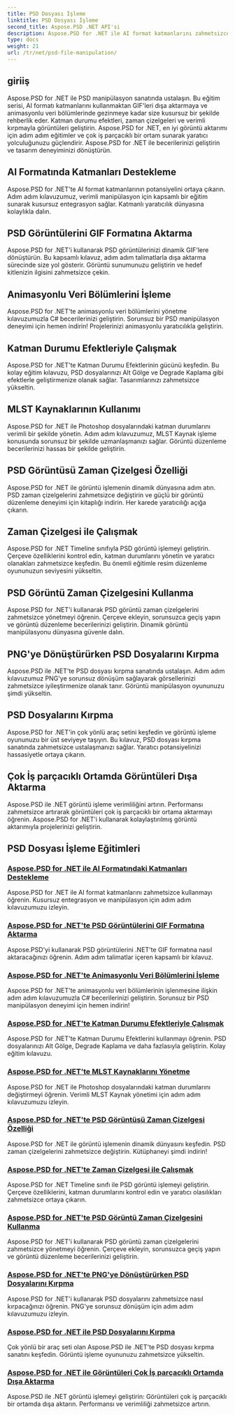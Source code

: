 ```yaml
---
title: PSD Dosyası İşleme
linktitle: PSD Dosyası İşleme
second_title: Aspose.PSD .NET API'si
description: Aspose.PSD for .NET ile AI format katmanlarını zahmetsizce kullanın. PSD görüntülerini GIF'e aktarmayı, animasyonlu veri bölümlerini yönetmeyi ve katman durumlarını değiştirmeyi öğrenin.
type: docs
weight: 21
url: /tr/net/psd-file-manipulation/
---
```

## giriiş

Aspose.PSD for .NET ile PSD manipülasyon sanatında ustalaşın. Bu eğitim serisi, AI formatı katmanlarını kullanmaktan GIF'leri dışa aktarmaya ve animasyonlu veri bölümlerinde gezinmeye kadar size kusursuz bir şekilde rehberlik eder. Katman durumu efektleri, zaman çizelgeleri ve verimli kırpmayla görüntüleri geliştirin. Aspose.PSD for .NET, en iyi görüntü aktarımı için adım adım eğitimler ve çok iş parçacıklı bir ortam sunarak yaratıcı yolculuğunuzu güçlendirir. Aspose.PSD for .NET ile becerilerinizi geliştirin ve tasarım deneyiminizi dönüştürün.

## AI Formatında Katmanları Destekleme

Aspose.PSD for .NET'te AI format katmanlarının potansiyelini ortaya çıkarın. Adım adım kılavuzumuz, verimli manipülasyon için kapsamlı bir eğitim sunarak kusursuz entegrasyon sağlar. Katmanlı yaratıcılık dünyasına kolaylıkla dalın.

## PSD Görüntülerini GIF Formatına Aktarma

Aspose.PSD for .NET'i kullanarak PSD görüntülerinizi dinamik GIF'lere dönüştürün. Bu kapsamlı kılavuz, adım adım talimatlarla dışa aktarma sürecinde size yol gösterir. Görüntü sunumunuzu geliştirin ve hedef kitlenizin ilgisini zahmetsizce çekin.

## Animasyonlu Veri Bölümlerini İşleme

Aspose.PSD for .NET'te animasyonlu veri bölümlerini yönetme kılavuzumuzla C# becerilerinizi geliştirin. Sorunsuz bir PSD manipülasyon deneyimi için hemen indirin! Projelerinizi animasyonlu yaratıcılıkla geliştirin.

## Katman Durumu Efektleriyle Çalışmak

Aspose.PSD for .NET'te Katman Durumu Efektlerinin gücünü keşfedin. Bu kolay eğitim kılavuzu, PSD dosyalarınızı Alt Gölge ve Degrade Kaplama gibi efektlerle geliştirmenize olanak sağlar. Tasarımlarınızı zahmetsizce yükseltin.

## MLST Kaynaklarının Kullanımı

Aspose.PSD for .NET ile Photoshop dosyalarındaki katman durumlarını verimli bir şekilde yönetin. Adım adım kılavuzumuz, MLST Kaynak işleme konusunda sorunsuz bir şekilde uzmanlaşmanızı sağlar. Görüntü düzenleme becerilerinizi hassas bir şekilde geliştirin.

## PSD Görüntüsü Zaman Çizelgesi Özelliği

Aspose.PSD for .NET ile görüntü işlemenin dinamik dünyasına adım atın. PSD zaman çizelgelerini zahmetsizce değiştirin ve güçlü bir görüntü düzenleme deneyimi için kitaplığı indirin. Her karede yaratıcılığı açığa çıkarın.

## Zaman Çizelgesi ile Çalışmak

Aspose.PSD for .NET Timeline sınıfıyla PSD görüntü işlemeyi geliştirin. Çerçeve özelliklerini kontrol edin, katman durumlarını yönetin ve yaratıcı olanakları zahmetsizce keşfedin. Bu önemli eğitimle resim düzenleme oyununuzun seviyesini yükseltin.

## PSD Görüntü Zaman Çizelgesini Kullanma

Aspose.PSD for .NET'i kullanarak PSD görüntü zaman çizelgelerini zahmetsizce yönetmeyi öğrenin. Çerçeve ekleyin, sorunsuzca geçiş yapın ve görüntü düzenleme becerilerinizi geliştirin. Dinamik görüntü manipülasyonu dünyasına güvenle dalın.

## PNG'ye Dönüştürürken PSD Dosyalarını Kırpma

Aspose.PSD ile .NET'te PSD dosyası kırpma sanatında ustalaşın. Adım adım kılavuzumuz PNG'ye sorunsuz dönüşüm sağlayarak görsellerinizi zahmetsizce iyileştirmenize olanak tanır. Görüntü manipülasyon oyununuzu şimdi yükseltin.

## PSD Dosyalarını Kırpma

Aspose.PSD for .NET'in çok yönlü araç setini keşfedin ve görüntü işleme oyununuzu bir üst seviyeye taşıyın. Bu kılavuz, PSD dosyası kırpma sanatında zahmetsizce ustalaşmanızı sağlar. Yaratıcı potansiyelinizi hassasiyetle ortaya çıkarın.

## Çok İş parçacıklı Ortamda Görüntüleri Dışa Aktarma

Aspose.PSD ile .NET görüntü işleme verimliliğini artırın. Performansı zahmetsizce artırarak görüntüleri çok iş parçacıklı bir ortama aktarmayı öğrenin. Aspose.PSD for .NET'i kullanarak kolaylaştırılmış görüntü aktarımıyla projelerinizi geliştirin.
## PSD Dosyası İşleme Eğitimleri
### [Aspose.PSD for .NET ile AI Formatındaki Katmanları Destekleme](./support-layers-ai-format/)
Aspose.PSD for .NET ile AI format katmanlarını zahmetsizce kullanmayı öğrenin. Kusursuz entegrasyon ve manipülasyon için adım adım kılavuzumuzu izleyin.
### [Aspose.PSD for .NET'te PSD Görüntülerini GIF Formatına Aktarma](./export-psd-to-gif/)
Aspose.PSD'yi kullanarak PSD görüntülerini .NET'te GIF formatına nasıl aktaracağınızı öğrenin. Adım adım talimatlar içeren kapsamlı bir kılavuz.
### [Aspose.PSD for .NET'te Animasyonlu Veri Bölümlerini İşleme](./animated-data-sections/)
Aspose.PSD for .NET'te animasyonlu veri bölümlerinin işlenmesine ilişkin adım adım kılavuzumuzla C# becerilerinizi geliştirin. Sorunsuz bir PSD manipülasyon deneyimi için hemen indirin!
### [Aspose.PSD for .NET'te Katman Durumu Efektleriyle Çalışmak](./layer-state-effects/)
Aspose.PSD for .NET'te Katman Durumu Efektlerini kullanmayı öğrenin. PSD dosyalarınızı Alt Gölge, Degrade Kaplama ve daha fazlasıyla geliştirin. Kolay eğitim kılavuzu.
### [Aspose.PSD for .NET'te MLST Kaynaklarını Yönetme](./mlst-resources/)
Aspose.PSD for .NET ile Photoshop dosyalarındaki katman durumlarını değiştirmeyi öğrenin. Verimli MLST Kaynak yönetimi için adım adım kılavuzumuzu izleyin.
### [Aspose.PSD for .NET'te PSD Görüntüsü Zaman Çizelgesi Özelliği](./psd-image-timeline-property/)
Aspose.PSD for .NET ile görüntü işlemenin dinamik dünyasını keşfedin. PSD zaman çizelgelerini zahmetsizce değiştirin. Kütüphaneyi şimdi indirin!
### [Aspose.PSD for .NET'te Zaman Çizelgesi ile Çalışmak](./timeline/)
Aspose.PSD for .NET Timeline sınıfı ile PSD görüntü işlemeyi geliştirin. Çerçeve özelliklerini, katman durumlarını kontrol edin ve yaratıcı olasılıkları zahmetsizce ortaya çıkarın.
### [Aspose.PSD for .NET'te PSD Görüntü Zaman Çizelgesini Kullanma](./psd-image-timeline/)
Aspose.PSD for .NET'i kullanarak PSD görüntü zaman çizelgelerini zahmetsizce yönetmeyi öğrenin. Çerçeve ekleyin, sorunsuzca geçiş yapın ve görüntü düzenleme becerilerinizi geliştirin.
### [Aspose.PSD for .NET'te PNG'ye Dönüştürürken PSD Dosyalarını Kırpma](./crop-psd-conversion-png/)
Aspose.PSD for .NET'i kullanarak PSD dosyalarını zahmetsizce nasıl kırpacağınızı öğrenin. PNG'ye sorunsuz dönüşüm için adım adım kılavuzumuzu izleyin.
### [Aspose.PSD for .NET ile PSD Dosyalarını Kırpma](./crop-psd-file/)
Çok yönlü bir araç seti olan Aspose.PSD ile .NET'te PSD dosyası kırpma sanatını keşfedin. Görüntü işleme oyununuzu zahmetsizce yükseltin.
### [Aspose.PSD for .NET ile Görüntüleri Çok İş parçacıklı Ortamda Dışa Aktarma](./export-images-multi-thread/)
Aspose.PSD ile .NET görüntü işlemeyi geliştirin: Görüntüleri çok iş parçacıklı bir ortamda dışa aktarın. Performansı ve verimliliği zahmetsizce artırın.